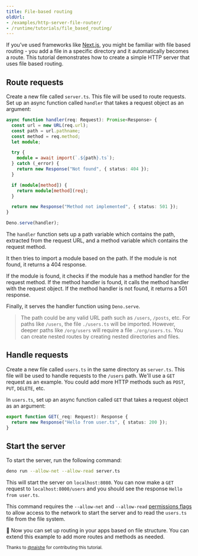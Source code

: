 ```yaml
---
title: File-based routing
oldUrl:
- /examples/http-server-file-router/
- /runtime/tutorials/file_based_routing/
---
```


If you've used frameworks like [Next.js](https://nextjs.org/), you might be
familiar with file based routing - you add a file in a specific directory and it
automatically becomes a route. This tutorial demonstrates how to create a simple
HTTP server that uses file based routing.

## Route requests

Create a new file called `server.ts`. This file will be used to route requests.
Set up an async function called `handler` that takes a request object as an
argument:

```ts title="server.ts"
async function handler(req: Request): Promise<Response> {
  const url = new URL(req.url);
  const path = url.pathname;
  const method = req.method;
  let module;

  try {
    module = await import(`.${path}.ts`);
  } catch (_error) {
    return new Response("Not found", { status: 404 });
  }

  if (module[method]) {
    return module[method](req);
  }

  return new Response("Method not implemented", { status: 501 });
}

Deno.serve(handler);
```

The `handler` function sets up a path variable which contains the path,
extracted from the request URL, and a method variable which contains the request
method.

It then tries to import a module based on the path. If the module is not found,
it returns a 404 response.

If the module is found, it checks if the module has a method handler for the
request method. If the method handler is found, it calls the method handler with
the request object. If the method handler is not found, it returns a 501
response.

Finally, it serves the handler function using `Deno.serve`.

> The path could be any valid URL path such as `/users`, `/posts`, etc. For
> paths like `/users`, the file `./users.ts` will be imported. However, deeper
> paths like `/org/users` will require a file `./org/users.ts`. You can create
> nested routes by creating nested directories and files.

## Handle requests

Create a new file called `users.ts` in the same directory as `server.ts`. This
file will be used to handle requests to the `/users` path. We'll use a `GET`
request as an example. You could add more HTTP methods such as `POST`, `PUT`,
`DELETE`, etc.

In `users.ts`, set up an async function called `GET` that takes a request object
as an argument:

```ts title="users.ts"
export function GET(_req: Request): Response {
  return new Response("Hello from user.ts", { status: 200 });
}
```

## Start the server

To start the server, run the following command:

```sh
deno run --allow-net --allow-read server.ts
```

This will start the server on `localhost:8080`. You can now make a `GET` request
to `localhost:8000/users` and you should see the response `Hello from user.ts`.

This command requires the `--allow-net` and `--allow-read`
[permissions flags](/runtime/fundamentals/security/) to allow access to the
network to start the server and to read the `users.ts` file from the file
system.

🦕 Now you can set up routing in your apps based on file structure. You can
extend this example to add more routes and methods as needed.

<small>Thanks to [@naishe](https://github.com/naishe) for contributing this
tutorial.</small>
